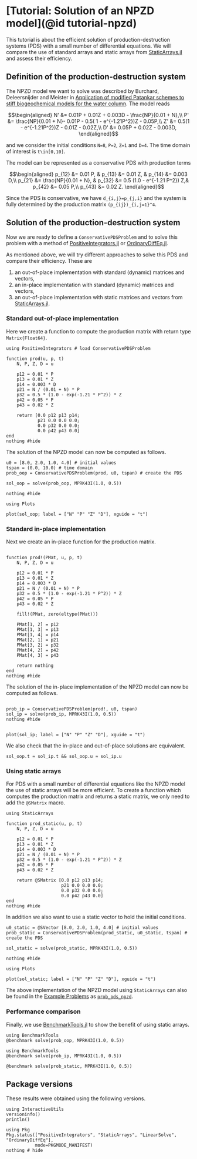 # [Tutorial: Solution of an NPZD model](@id tutorial-npzd)

This tutorial is about the efficient solution of production-destruction systems (PDS) with a small number of differential equations.
We will compare the use of standard arrays and static arrays from [StaticArrays.jl](https://juliaarrays.github.io/StaticArrays.jl/stable/) and assess their efficiency.

## Definition of the production-destruction system

The NPZD model we want to solve was described by Burchard, Deleersnijder and Meister in [Application of modified Patankar schemes to stiff biogeochemical models for the water column](https://doi.org/10.1007/s10236-005-0001-x). The model reads
```math
\begin{aligned}
N' &= 0.01P + 0.01Z + 0.003D - \frac{NP}{0.01 + N},\\
P' &= \frac{NP}{0.01 + N}- 0.01P - 0.5( 1 - e^{-1.21P^2})Z - 0.05P,\\
Z' &= 0.5(1 - e^{-1.21P^2})Z - 0.01Z - 0.02Z,\\
D' &= 0.05P + 0.02Z - 0.003D,
\end{aligned}
```
and we consider the initial conditions ``N=8``, ``P=2``, ``Z=1`` and ``D=4``. The time domain of interest is ``t\in[0,10]``. 

The model can be represented as a conservative PDS with production terms
```math
\begin{aligned}
p_{12} &= 0.01 P, & p_{13} &= 0.01 Z, & p_{14} &= 0.003 D,\\
p_{21} &= \frac{NP}{0.01 + N}, & p_{32} &= 0.5  (1.0 - e^{-1.21  P^2})  Z,& p_{42} &= 0.05  P,\\
p_{43} &= 0.02  Z.
\end{aligned}
```
Since the PDS is conservative, we have ``d_{i,j}=p_{j,i}`` and the system is fully determined by the production matrix ``(p_{ij})_{i,j=1}^4``.

## Solution of the production-destruction system

Now we are ready to define a `ConservativePDSProblem` and to solve this problem with a method of [PositiveIntegrators.jl](https://github.com/SKopecz/PositiveIntegrators.jl) or [OrdinaryDiffEq.jl](https://docs.sciml.ai/OrdinaryDiffEq/stable/). 

As mentioned above, we will try different approaches to solve this PDS and compare their efficiency. These are
1. an out-of-place implementation with standard (dynamic) matrices and vectors,
2. an in-place implementation with standard (dynamic) matrices and vectors,
3. an out-of-place implementation with static matrices and vectors from [StaticArrays.jl](https://juliaarrays.github.io/StaticArrays.jl/stable/).

### Standard out-of-place implementation

Here we create a function to compute the production matrix with return type `Matrix{Float64}`.

```@example NPZD
using PositiveIntegrators # load ConservativePDSProblem

function prod(u, p, t)
    N, P, Z, D = u

    p12 = 0.01 * P
    p13 = 0.01 * Z
    p14 = 0.003 * D
    p21 = N / (0.01 + N) * P
    p32 = 0.5 * (1.0 - exp(-1.21 * P^2)) * Z
    p42 = 0.05 * P
    p43 = 0.02 * Z

    return [0.0 p12 p13 p14;
            p21 0.0 0.0 0.0;
            0.0 p32 0.0 0.0;
            0.0 p42 p43 0.0]
end
nothing #hide
```
The solution of the NPZD model can now be computed as follows.
```@example NPZD
u0 = [8.0, 2.0, 1.0, 4.0] # initial values
tspan = (0.0, 10.0) # time domain
prob_oop = ConservativePDSProblem(prod, u0, tspan) # create the PDS

sol_oop = solve(prob_oop, MPRK43I(1.0, 0.5))

nothing #hide
```
```@example NPZD
using Plots

plot(sol_oop; label = ["N" "P" "Z" "D"], xguide = "t")
```

### Standard in-place implementation

Next we create an in-place function for the production matrix.

```@example NPZD

function prod!(PMat, u, p, t)
    N, P, Z, D = u

    p12 = 0.01 * P
    p13 = 0.01 * Z
    p14 = 0.003 * D
    p21 = N / (0.01 + N) * P
    p32 = 0.5 * (1.0 - exp(-1.21 * P^2)) * Z
    p42 = 0.05 * P
    p43 = 0.02 * Z

    fill!(PMat, zero(eltype(PMat)))

    PMat[1, 2] = p12
    PMat[1, 3] = p13
    PMat[1, 4] = p14
    PMat[2, 1] = p21
    PMat[3, 2] = p32
    PMat[4, 2] = p42
    PMat[4, 3] = p43

    return nothing
end
nothing #hide
```

The solution of the in-place implementation of the NPZD model can now be computed as follows.
```@example NPZD

prob_ip = ConservativePDSProblem(prod!, u0, tspan)
sol_ip = solve(prob_ip, MPRK43I(1.0, 0.5))
nothing #hide
```
```@example NPZD

plot(sol_ip; label = ["N" "P" "Z" "D"], xguide = "t")
```

We also check that the in-place and out-of-place solutions are equivalent.
```@example NPZD
sol_oop.t ≈ sol_ip.t && sol_oop.u ≈ sol_ip.u
```

### Using static arrays
For PDS with a small number of differential equations like the NPZD model the use of static arrays will be more efficient. To create a function which computes the production matrix and returns a static matrix, we only need to add the `@SMatrix` macro.

```@example NPZD
using StaticArrays

function prod_static(u, p, t)
    N, P, Z, D = u

    p12 = 0.01 * P
    p13 = 0.01 * Z
    p14 = 0.003 * D
    p21 = N / (0.01 + N) * P
    p32 = 0.5 * (1.0 - exp(-1.21 * P^2)) * Z
    p42 = 0.05 * P
    p43 = 0.02 * Z

    return @SMatrix [0.0 p12 p13 p14;
                     p21 0.0 0.0 0.0;
                     0.0 p32 0.0 0.0;
                     0.0 p42 p43 0.0]
end
nothing #hide
```
In addition we also want to use a static vector to hold the initial conditions.
```@example NPZD
u0_static = @SVector [8.0, 2.0, 1.0, 4.0] # initial values
prob_static = ConservativePDSProblem(prod_static, u0_static, tspan) # create the PDS

sol_static = solve(prob_static, MPRK43I(1.0, 0.5))

nothing #hide
```
```@example NPZD
using Plots

plot(sol_static; label = ["N" "P" "Z" "D"], xguide = "t")
```

The above implementation of the NPZD model using `StaticArrays` can also be found in the [Example Problems](https://skopecz.github.io/PositiveIntegrators.jl/dev/api_reference/#Example-problems) as [`prob_pds_npzd`](@ref).

### Performance comparison

Finally, we use [BenchmarkTools.jl](https://github.com/JuliaCI/BenchmarkTools.jl)
to show the benefit of using static arrays.

```@example NPZD
using BenchmarkTools
@benchmark solve(prob_oop, MPRK43I(1.0, 0.5))
```

```@example NPZD
using BenchmarkTools
@benchmark solve(prob_ip, MPRK43I(1.0, 0.5))
```

```@example NPZD
@benchmark solve(prob_static, MPRK43I(1.0, 0.5))
```

## Package versions

These results were obtained using the following versions.
```@example NPZD
using InteractiveUtils
versioninfo()
println()

using Pkg
Pkg.status(["PositiveIntegrators", "StaticArrays", "LinearSolve", "OrdinaryDiffEq"],
           mode=PKGMODE_MANIFEST)
nothing # hide
```
